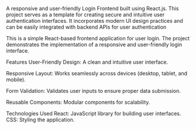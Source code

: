 A responsive and user-friendly Login Frontend built using React.js. This project serves as a template for creating secure and intuitive user authentication interfaces. It incorporates modern UI design practices and can be easily integrated with backend APIs for user authentication 


This is a simple React-based frontend application for user login. The project demonstrates the implementation of a responsive and user-friendly login interface. 

Features User-Friendly Design: A clean and intuitive user interface.

Responsive Layout: Works seamlessly across devices (desktop, tablet, and mobile). 

Form Validation: Validates user inputs to ensure proper data submission. 

Reusable Components: Modular components for scalability. 

Technologies Used React: JavaScript library for building user interfaces. 
CSS: Styling the application.
